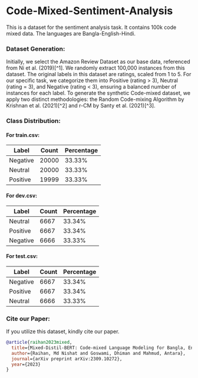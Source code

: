# Code-Mixed-Sentiment-Analysis
This is a dataset for the sentiment analysis task. It contains 100k code mixed data. The languages are Bangla-English-Hindi.

### Dataset Generation:

Initially, we select the Amazon Review Dataset as our base data, referenced from Ni et al. (2019)[^1]. We randomly extract 100,000 instances from this dataset. The original labels in this dataset are ratings, scaled from 1 to 5. For our specific task, we categorize them into Positive (rating > 3), Neutral (rating = 3), and Negative (rating < 3), ensuring a balanced number of instances for each label. To generate the synthetic Code-mixed dataset, we apply two distinct methodologies: the Random Code-mixing Algorithm by Krishnan et al. (2021)[^2] and r-CM by Santy et al. (2021)[^3].

### Class Distribution:

#### For train.csv:

| Label    | Count | Percentage |
|----------|-------|------------|
| Negative | 20000 | 33.33%     |
| Neutral  | 20000 | 33.33%     |
| Positive | 19999 | 33.33%     |

#### For dev.csv:

| Label    | Count | Percentage |
|----------|-------|------------|
| Neutral  | 6667  | 33.34%     |
| Positive | 6667  | 33.34%     |
| Negative | 6666  | 33.33%     |

#### For test.csv:

| Label    | Count | Percentage |
|----------|-------|------------|
| Negative | 6667  | 33.34%     |
| Positive | 6667  | 33.34%     |
| Neutral  | 6666  | 33.33%     |

### Cite our Paper:

If you utilize this dataset, kindly cite our paper.

```bibtex
@article{raihan2023mixed,
  title={Mixed-Distil-BERT: Code-mixed Language Modeling for Bangla, English, and Hindi},
  author={Raihan, Md Nishat and Goswami, Dhiman and Mahmud, Antara},
  journal={arXiv preprint arXiv:2309.10272},
  year={2023}
}
